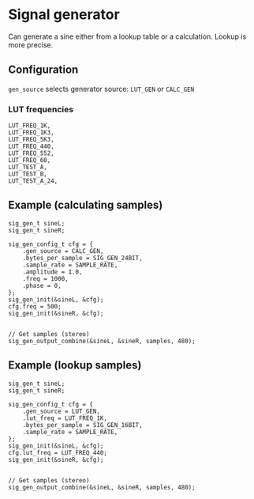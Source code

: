 # Signal generator

Can generate a sine either from a lookup table or a calculation. Lookup is more precise.

## Configuration
`gen_source` selects generator source: `LUT_GEN` or `CALC_GEN`



### LUT frequencies
    LUT_FREQ_1K,
    LUT_FREQ_1K3,
    LUT_FREQ_5K3,
    LUT_FREQ_440,
    LUT_FREQ_552,
    LUT_FREQ_60,
    LUT_TEST_A,
    LUT_TEST_B,
    LUT_TEST_A_24,


## Example (calculating samples)
```
sig_gen_t sineL;
sig_gen_t sineR;

sig_gen_config_t cfg = {
    .gen_source = CALC_GEN,
    .bytes_per_sample = SIG_GEN_24BIT,
    .sample_rate = SAMPLE_RATE,
    .amplitude = 1.0,
    .freq = 1000,
    .phase = 0,
};
sig_gen_init(&sineL, &cfg);
cfg.freq = 500;
sig_gen_init(&sineR, &cfg);


// Get samples (stereo)
sig_gen_output_combine(&sineL, &sineR, samples, 480);
```

## Example (lookup samples)
```
sig_gen_t sineL;
sig_gen_t sineR;

sig_gen_config_t cfg = {
    .gen_source = LUT_GEN,
    .lut_freq = LUT_FREQ_1K,
    .bytes_per_sample = SIG_GEN_16BIT,
    .sample_rate = SAMPLE_RATE,
};
sig_gen_init(&sineL, &cfg);
cfg.lut_freq = LUT_FREQ_440;
sig_gen_init(&sineR, &cfg);


// Get samples (stereo)
sig_gen_output_combine(&sineL, &sineR, samples, 480);
```